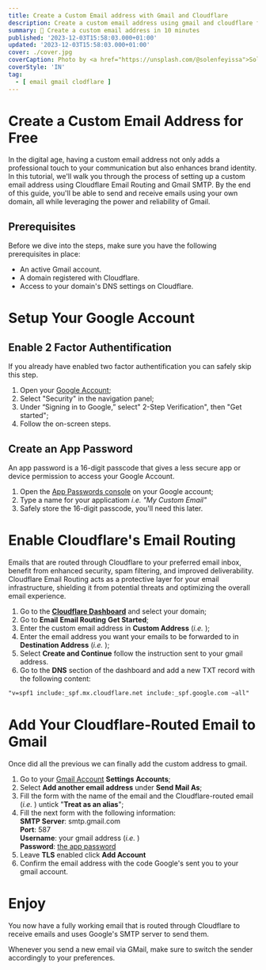 ```yaml
---
title: Create a Custom Email address with Gmail and Cloudflare
description: Create a custom email address using gmail and cloudflare for free
summary: 📩 Create a custom email address in 10 minutes
published: '2023-12-03T15:58:03.000+01:00'
updated: '2023-12-03T15:58:03.000+01:00'
cover: ./cover.jpg
coverCaption: Photo by <a href="https://unsplash.com/@solenfeyissa">Solen Feyissa</a> on <a href="https://unsplash.com/photos/windows-7-logo-on-black-background-M7zS8puGg18">Unsplash</a>
coverStyle: 'IN'
tag:
  - [ email gmail clodflare ]
---
```


<script lang="ts">
  import AndThen from '$custom/AndThen.svelte';
  import NotEmail from '$custom/NotEmail.svelte';
</script>

# Create a Custom Email Address for Free
In the digital age, having a custom email address not only adds a professional touch to your communication but also enhances brand identity.
In this tutorial, we'll walk you through the process of setting up a custom email address using Cloudflare Email Routing and Gmail SMTP.
By the end of this guide, you'll be able to send and receive emails using your own domain, all while leveraging the power and reliability of Gmail.

## Prerequisites
Before we dive into the steps, make sure you have the following prerequisites in place:

* An active Gmail account.
* A domain registered with Cloudflare.
* Access to your domain's DNS settings on Cloudflare.

# Setup Your Google Account

## Enable 2 Factor Authentification
If you already have enabled two factor authentification you can safely skip this step.

1. Open your [Google Account](https://myaccount.google.com/);
2. Select "Security" in the navigation panel;
3. Under “Signing in to Google,” select" 2-Step Verification", then "Get started";
4. Follow the on-screen steps.

## Create an App Password
An app password is a 16-digit passcode that gives a less secure app or device permission to access your Google Account.

1. Open the [App Passwords console](https://myaccount.google.com/apppasswords) on your Google account;
2. Type a name for your applicatiom *i.e. "My Custom Email"*
3. Safely store the 16-digit passcode, you'll need this later.

# Enable Cloudflare's Email Routing
Emails that are routed through Cloudflare to your preferred email inbox, benefit from enhanced security, spam filtering, and improved deliverability.
Cloudflare Email Routing acts as a protective layer for your email infrastructure, shielding it from potential threats and optimizing the overall email experience.

1. Go to the **[Cloudflare Dashboard](https://dash.cloudflare.com)** and select your domain;
2. Go to **Email** <AndThen /> **Email Routing** <AndThen text="then select" /> **Get Started**;
3. Enter the custom email address in **Custom Address** (*i.e. <NotEmail email="cool-email@example.com" />*);
4. Enter the email address you want your emails to be forwarded to in **Destination Address** (*i.e. <NotEmail email="my-personal-email@gmail.com" />*);
5. Select **Create and Continue** <AndThen /> follow the instruction sent to your gmail address.
6. Go to the **DNS** section of the dashboard and add a new TXT record with the following content:
  ```txt
  "v=spf1 include:_spf.mx.cloudflare.net include:_spf.google.com ~all"
  ```

# Add Your Cloudflare-Routed Email to Gmail
Once did all the previous we can finally add the custom address to gmail.

1. Go to your [Gmail Account](https://gmail.com/) <AndThen text="then click on" /> **Settings** <AndThen text="then select" /> **Accounts**;
2. Select **Add another email address** under **Send Mail As**;
3. Fill the form with the name of the email and the Cloudflare-routed email (*i.e. <NotEmail email="cool-email@example.com" />*) <AndThen /> untick "**Treat as an alias**";
4. Fill the next form with the following information:<br>
    **SMTP Server**: smtp.gmail.com<br>
    **Port**: 587<br>
    **Username**: your gmail address (*i.e. <NotEmail email="my-personal-email@gmail.com" />*)<br>
    **Password**: [the app password](#create-an-app-password)
5. Leave **TLS** enabled <AndThen /> click **Add Account**
6. Confirm the email address with the code Google's sent you to your gmail account.

# Enjoy
You now have a fully working email that is routed through Cloudflare to receive emails and uses Google's SMTP server to send them.

Whenever you send a new email via GMail, make sure to switch the sender accordingly to your preferences.
